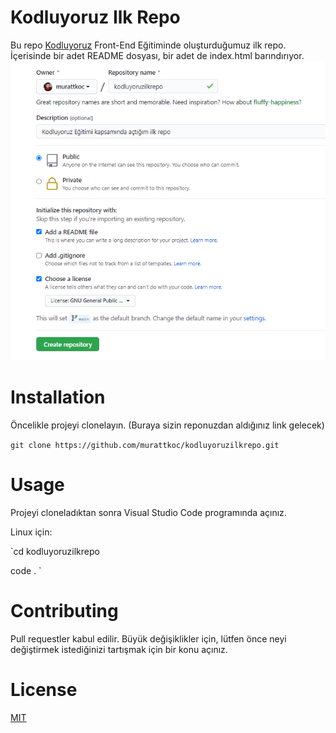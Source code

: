 # Kodluyoruz Ilk Repo
Bu repo [Kodluyoruz](https://kodluyoruz.org)
 Front-End Eğitiminde oluşturduğumuz ilk repo. İçerisinde bir adet README dosyası, bir adet de index.html barındırıyor.
 ![resim1](https://github.com/murattkoc/kodluyoruzilkrepo/blob/fbb30e56a8e1e73bb0846e80caa1e31f6ff75b40/Untitled.png)
 # Installation
 Öncelikle projeyi clonelayın. (Buraya sizin reponuzdan aldığınız link gelecek)
 
` git clone https://github.com/murattkoc/kodluyoruzilkrepo.git `
# Usage
Projeyi cloneladıktan sonra Visual Studio Code programında açınız.

Linux için:

`cd kodluyoruzilkrepo

code . `

 # Contributing
 Pull requestler kabul edilir. Büyük değişiklikler için, lütfen önce neyi değiştirmek istediğinizi tartışmak için bir konu açınız.
 # License
 [MIT](https://choosealicense.com/licenses/mit/)
